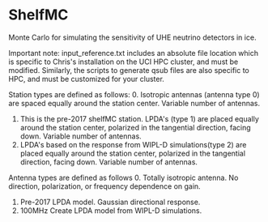 # ShelfMC
Monte Carlo for simulating the sensitivity of UHE neutrino detectors in ice.

Important note: input_reference.txt includes an absolute file location which is specific to Chris's installation on the UCI HPC cluster, and must be modified.  Similarly, the scripts to generate qsub files are also specific to HPC, and must be customized for your cluster.

Station types are defined as follows:
0. Isotropic antennas (antenna type 0) are spaced equally around the station center. Variable number of antennas.
1. This is the pre-2017 shelfMC station.  LPDA's (type 1) are placed equally around the station center, polarized in the tangential direction, facing down. Variable number of antennas.
3. LPDA's based on the response from WIPL-D simulations(type 2) are placed equally around the station center, polarized in the tangential direction, facing down. Variable number of antennas.

Antenna types are defined as follows
0. Totally isotropic antenna.  No direction, polarization, or frequency dependence on gain.
1. Pre-2017 LPDA model.  Gaussian directional response.
2. 100MHz Create LPDA model from WIPL-D simulations. 

